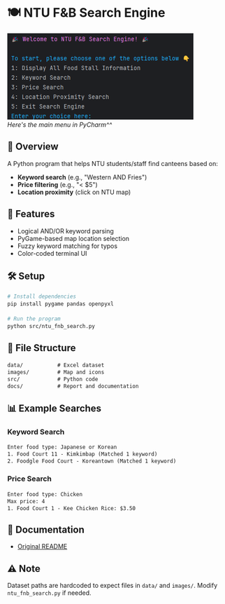 # 🍽 NTU F&B Search Engine

![Demo](images/mainmenu.png)  
*Here's the main menu in PyCharm^^*

## 📖 Overview
A Python program that helps NTU students/staff find canteens based on:
- **Keyword search** (e.g., "Western AND Fries")
- **Price filtering** (e.g., "< $5")
- **Location proximity** (click on NTU map)

## 🚀 Features
- Logical AND/OR keyword parsing
- PyGame-based map location selection
- Fuzzy keyword matching for typos
- Color-coded terminal UI

## 🛠 Setup
```bash
# Install dependencies
pip install pygame pandas openpyxl

# Run the program
python src/ntu_fnb_search.py
```

## 📂 File Structure
```
data/           # Excel dataset
images/         # Map and icons
src/            # Python code
docs/           # Report and documentation
```

## 📊 Example Searches
### Keyword Search
```
Enter food type: Japanese or Korean
1. Food Court 11 - Kimkimbap (Matched 1 keyword)
2. Foodgle Food Court - Koreantown (Matched 1 keyword)
```

### Price Search
```
Enter food type: Chicken
Max price: 4
1. Food Court 1 - Kee Chicken Rice: $3.50
```

## 📜 Documentation
- [Original README](docs/README-U2422300F.docx)

## ⚠️ Note
Dataset paths are hardcoded to expect files in `data/` and `images/`. Modify `ntu_fnb_search.py` if needed.
